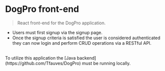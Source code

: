 # DogPro front-end
>React front-end for the DogPro application.
* Users must first signup via the signup page. 
* Once the signup criteria is satisfied the user is considered authenticated they can now login and perform CRUD operations via a RESTful API.
<br>
To utilize this application the [Java backend](https://github.com/Tfauves/DogPro) must be running locally.

